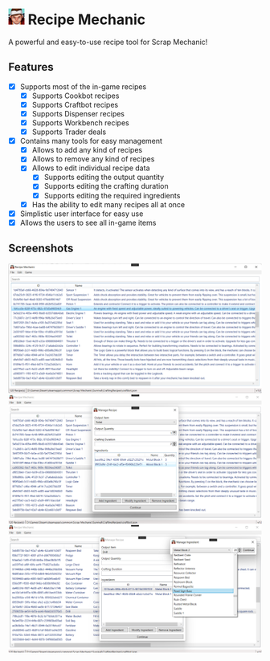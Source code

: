 # <img src="./.github/icon.png" width="32"/> Recipe Mechanic

A powerful and easy-to-use recipe tool for Scrap Mechanic!

## Features

- [X] Supports most of the in-game recipes
  - [X] Supports Cookbot recipes
  - [X] Supports Craftbot recipes
  - [X] Supports Dispenser recipes
  - [X] Supports Workbench recipes
  - [X] Supports Trader deals
- [X] Contains many tools for easy management
  - [X] Allows to add any kind of recipes
  - [X] Allows to remove any kind of recipes
  - [X] Allows to edit individual recipe data
    - [X] Supports editing the output quantity
    - [X] Supports editing the crafting duration
    - [X] Supports editing the required ingredients
  - [X] Has the ability to edit many recipes all at once
- [X] Simplistic user interface for easy use
- [X] Allows the users to see all in-game items

## Screenshots

![](./.github/screenshots/0.png)
![](./.github/screenshots/1.png)
![](./.github/screenshots/2.png)
